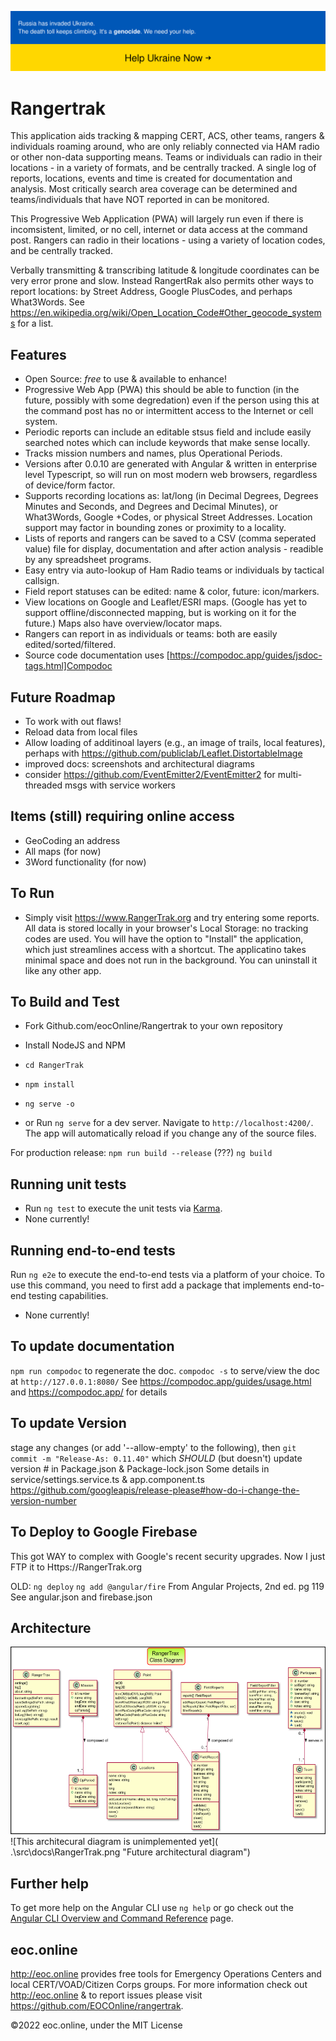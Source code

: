 [![SWUbanner](https://raw.githubusercontent.com/vshymanskyy/StandWithUkraine/main/banner2-direct.svg)](https://vshymanskyy.github.io/StandWithUkraine)

# Rangertrak

This application aids tracking & mapping CERT, ACS, other teams, rangers & individuals roaming around, who are only reliably connected via HAM radio or other non-data supporting means. Teams or individuals can radio in their locations - in a variety of formats, and be centrally tracked. A single log of reports, locations, events and time is created for documentation and analysis. Most critically search area coverage can be determined and teams/individuals that have NOT reported in can be monitored.

This Progressive Web Application (PWA) will largely run even if there is incomsistent, limited, or no cell, internet or data access at the command post.  Rangers can radio in their locations - using a variety of location codes, and be centrally tracked.

Verbally transmitting & transcribing latitude & longitude coordinates can be very error prone and slow. Instead RangertRak also permits other ways to report locations: by Street Address, Google PlusCodes, and perhaps What3Words. See <https://en.wikipedia.org/wiki/Open_Location_Code#Other_geocode_systems> for a list.

## Features

- Open Source: *free* to use & available to enhance!
- Progressive Web App (PWA) this should be able to function (in the future, possibly with some degredation) even if the person using this at the command post has no or intermittent access to the Internet or cell system.
- Periodic reports can include an editable stsus field and include easily searched notes which can include keywords that make sense locally.
- Tracks mission numbers and names, plus Operational Periods.
- Versions after 0.0.10 are generated with Angular & written in enterprise level Typescript, so will run on most modern web browsers, regardless of device/form factor.
- Supports recording locations as: lat/long (in Decimal Degrees, Degrees Minutes and Seconds, and Degrees and Decimal Minutes), or What3Words, Google +Codes, or physical Street Addresses. Location support may factor in bounding zones or proximity to a locality.
- Lists of reports and rangers can be saved to a CSV (comma seperated value) file for display, documentation and after action analysis - readible by any spreadsheet programs.
- Easy entry via auto-lookup of Ham Radio teams or individuals by tactical callsign.
- Field report statuses can be edited: name & color, future: icon/markers.
- View locations on Google and Leaflet/ESRI maps. (Google has yet to support offline/disconnected mapping, but is working on it for the future.) Maps also have overview/locator maps.
- Rangers can report in as individuals or teams: both are easily edited/sorted/filtered.
- Source code documentation uses [https://compodoc.app/guides/jsdoc-tags.html]Compodoc

## Future Roadmap

- To work with out flaws!
- Reload data from local files
- Allow loading of additinoal layers (e.g., an image of trails, local features),
  perhaps with <https://github.com/publiclab/Leaflet.DistortableImage>
- improved docs: screenshots and architectural diagrams
- consider <https://github.com/EventEmitter2/EventEmitter2> for multi-threaded msgs with service workers

## Items (still) requiring online access

- GeoCoding an address
- All maps (for now)
- 3Word functionality (for now)

## To Run

- Simply visit <https://www.RangerTrak.org> and try entering some reports. All data is stored locally in your browser's Local Storage: no tracking codes are used. You will have the option to "Install" the application, which just streamlines access with a shortcut. The applicatino takes minimal space and does not run in the background. You can uninstall it like any other app.

## To Build and Test

- Fork Github.com/eocOnline/Rangertrak to your own repository
- Install NodeJS and NPM
- `cd RangerTrak`
- `npm install`
- `ng serve -o`

- or Run `ng serve` for a dev server. Navigate to `http://localhost:4200/`. The app will automatically reload if you change any of the source files.

For production release:
 `npm run build --release` (???)
 `ng build`

## Running unit tests

- Run `ng test` to execute the unit tests via [Karma](https://karma-runner.github.io).
- None currently!

## Running end-to-end tests

Run `ng e2e` to execute the end-to-end tests via a platform of your choice. To use this command, you need to first add a package that implements end-to-end testing capabilities.

- None currently!

## To update documentation

`npm run compodoc` to regenerate the doc.
`compodoc -s` to serve/view the doc at `http://127.0.0.1:8080/`
See <https://compodoc.app/guides/usage.html> and <https://compodoc.app/> for details

## To update Version

stage any changes (or add '--allow-empty' to the following), then
`git commit -m "Release-As: 0.11.40"`
which *SHOULD* (but doesn't) update version # in Package.json & Package-lock.json
Some details in service/settings.service.ts & app.component.ts
<https://github.com/googleapis/release-please#how-do-i-change-the-version-number>

## To Deploy to Google Firebase

This got WAY to complex with Google's recent security upgrades. Now I just FTP it to Https://RangerTrak.org

OLD:
`ng deploy`
`ng add @angular/fire`
From Angular Projects, 2nd ed. pg 119
See angular.json and firebase.json

## Architecture

<img src="./src/docs/PlantUML-Class Diagram.png" alt="PlantUML-Class Diagram" style="height:300px; width:100%; align:right;"/>
![This architecural diagram is unimplemented yet]( .\src\docs\RangerTrak.png "Future architectural diagram")

## Further help

To get more help on the Angular CLI use `ng help` or go check out the [Angular CLI Overview and Command Reference](https://angular.io/cli) page.

## eoc.online

<http://eoc.online> provides free tools for Emergency Operations Centers and local CERT/VOAD/Citizen Corps groups. For more information check out <http://eoc.online> & to report issues please visit <https://github.com/EOCOnline/rangertrak>.

©2022 eoc.online, under the MIT License
